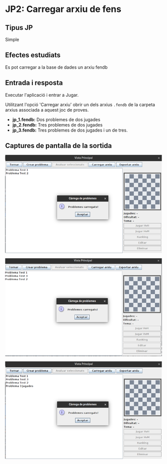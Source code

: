 # JP2: Carregar arxiu de fens

## Tipus JP

Simple

## Efectes estudiats

Es pot carregar a la base de dades un arxiu fendb

## Entrada i resposta

Executar l'aplicació i entrar a Jugar.

Utilitzant l'opció 'Carregar arxiu' obrir un dels arxius `.fendb` de la carpeta arxius associada a aquest joc de proves.

- **jp_1.fendb:**
  Dos problemes de dos jugades
- **jp_2.fendb:**
  Tres problemes de dos jugades
- **jp_3.fendb:**
  Tres problemes de dos jugades i un de tres.

## Captures de pantalla de la sortida

![Carrega de jp_1.fendb](../imatges_JP/fendb_1.png)

![Carrega de jp_2.fendb](../imatges_JP/fendb_2.png)

![Carrega de jp_3.fendb](../imatges_JP/fendb_3.png)
